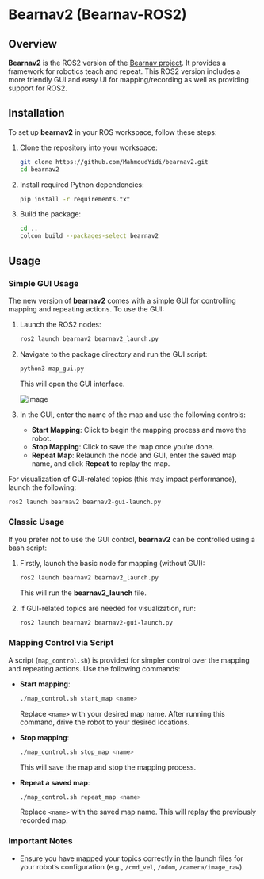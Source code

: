 # Bearnav2 (Bearnav-ROS2)

## Overview

**Bearnav2** is the ROS2 version of the [Bearnav project](https://github.com/LCAS/bearnav2). It provides a framework for robotics teach and repeat. This ROS2 version includes a more friendly GUI and easy UI for mapping/recording as well as providing support for ROS2. 

## Installation

To set up **bearnav2** in your ROS workspace, follow these steps:

1. Clone the repository into your workspace:
    ```bash
    git clone https://github.com/MahmoudYidi/bearnav2.git
    cd bearnav2
    ```

2. Install required Python dependencies:
    ```bash
    pip install -r requirements.txt
    ```

3. Build the package:
    ```bash
    cd ..
    colcon build --packages-select bearnav2
    ```

## Usage

### Simple GUI Usage

The new version of **bearnav2** comes with a simple GUI for controlling mapping and repeating actions. To use the GUI:

1. Launch the ROS2 nodes:
    ```bash
    ros2 launch bearnav2 bearnav2_launch.py
    ```

2. Navigate to the package directory and run the GUI script:
    ```bash
    python3 map_gui.py
    ```

    This will open the GUI interface.

    ![image](https://github.com/user-attachments/assets/b5106119-949f-49ec-9465-f7faaff218d6)

3. In the GUI, enter the name of the map and use the following controls:
    - **Start Mapping**: Click to begin the mapping process and move the robot.
    - **Stop Mapping**: Click to save the map once you’re done.
    - **Repeat Map**: Relaunch the node and GUI, enter the saved map name, and click **Repeat** to replay the map.

For visualization of GUI-related topics (this may impact performance), launch the following:
```bash
ros2 launch bearnav2 bearnav2-gui-launch.py
```

### Classic Usage

If you prefer not to use the GUI control, **bearnav2** can be controlled using a bash script:

1. Firstly, launch the basic node for mapping (without GUI):
    ```bash
    ros2 launch bearnav2 bearnav2_launch.py
    ```

    This will run the **bearnav2_launch** file.

2. If GUI-related topics are needed for visualization, run:
    ```bash
    ros2 launch bearnav2 bearnav2-gui-launch.py
    ```

### Mapping Control via Script

A script (`map_control.sh`) is provided for simpler control over the mapping and repeating actions. Use the following commands:

- **Start mapping**:
    ```bash
    ./map_control.sh start_map <name>
    ```

    Replace `<name>` with your desired map name. After running this command, drive the robot to your desired locations.

- **Stop mapping**:
    ```bash
    ./map_control.sh stop_map <name>
    ```

    This will save the map and stop the mapping process.

- **Repeat a saved map**:
    ```bash
    ./map_control.sh repeat_map <name>
    ```

    Replace `<name>` with the saved map name. This will replay the previously recorded map.

### Important Notes

- Ensure you have mapped your topics correctly in the launch files for your robot’s configuration (e.g., `/cmd_vel`, `/odom`, `/camera/image_raw`).


